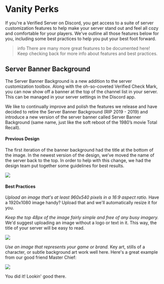 # Vanity Perks

If you're a Verified Server on Discord, you get access to a suite of server customization features to help make your server stand out and feel all cozy and comfortable for your players. We've outline all those features below for you, including some best practices to help you put your best foot forward.

> info
> There are many more great features to be documented here! Keep checking back for more info about features and best practices.

## Server Banner Background

The Server Banner Background is a new addition to the server customization toolbox. Along with the oh-so-coveted Verified Check Mark, you can now show off a banner at the top of the channel list in your server. This can be managed in your server settings in the Discord app.

We like to continually improve and polish the features we release and have decided to retire the Server Banner Background (RIP 2019 - 2019) and introduce a new version of the server banner called Server Banner Background (same name, just like the soft reboot of the 1980’s movie Total Recall).

#### Previous Design

The first iteration of the banner background had the title at the bottom of the image. In the newest version of the design, we’ve moved the name of the server back to the top. In order to help with this change, we had the design team put together some guidelines for best results.

![](previous-new-server-background.png)

#### Best Practices

_Upload an image that's at least 960x540 pixels in a 16:9 aspect ratio._ Have a 1920x1080 image handy? Upload that and we'll automatically resize it for you.

_Keep the top 48px of the image fairly simple and free of any busy imagery._ We'd suggest uploading an image without a logo or text in it. This way, the title of your server will be easy to read.

![](server-banner-margin-top.png)

_Use an image that represents your game or brand._ Key art, stills of a character, or subtle background art work well here. Here's a great example from our good friend Master Chief:

![](server-banner-example.png)

You did it! Lookin' good there.
